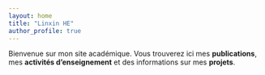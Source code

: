```yaml
---
layout: home
title: "Linxin HE"
author_profile: true
---
```


Bienvenue sur mon site académique. Vous trouverez ici mes **publications**, mes **activités d’enseignement** et des informations sur mes **projets**.
